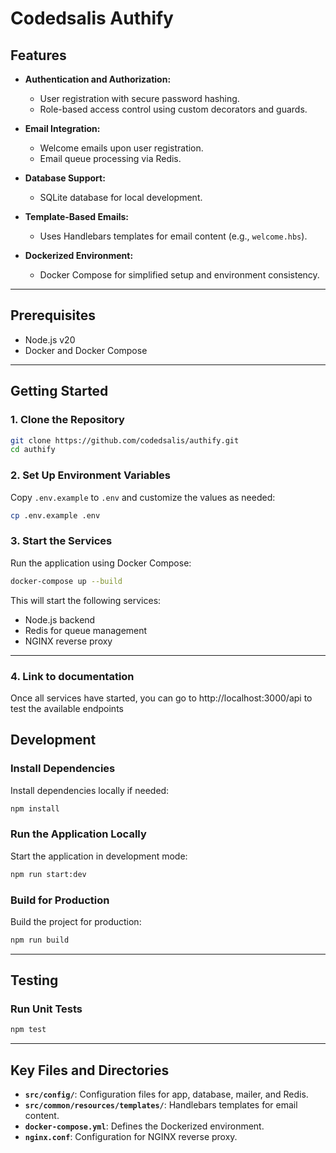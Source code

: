 # Codedsalis Authify

## Features

- **Authentication and Authorization:**
  - User registration with secure password hashing.
  - Role-based access control using custom decorators and guards.

- **Email Integration:**
  - Welcome emails upon user registration.
  - Email queue processing via Redis.

- **Database Support:**
  - SQLite database for local development.

- **Template-Based Emails:**
  - Uses Handlebars templates for email content (e.g., `welcome.hbs`).

- **Dockerized Environment:**
  - Docker Compose for simplified setup and environment consistency.

---

## Prerequisites

- Node.js v20
- Docker and Docker Compose

---

## Getting Started

### 1. Clone the Repository

```bash
git clone https://github.com/codedsalis/authify.git
cd authify
```

### 2. Set Up Environment Variables

Copy `.env.example` to `.env` and customize the values as needed:

```bash
cp .env.example .env
```

### 3. Start the Services

Run the application using Docker Compose:

```bash
docker-compose up --build
```

This will start the following services:
- Node.js backend
- Redis for queue management
- NGINX reverse proxy

---

### 4. Link to documentation
Once all services have started, you can go to http://localhost:3000/api to test the available endpoints

## Development

### Install Dependencies

Install dependencies locally if needed:

```bash
npm install
```

### Run the Application Locally

Start the application in development mode:

```bash
npm run start:dev
```

### Build for Production

Build the project for production:

```bash
npm run build
```

---

## Testing

### Run Unit Tests

```bash
npm test
```

---

## Key Files and Directories

- **`src/config/`**: Configuration files for app, database, mailer, and Redis.
- **`src/common/resources/templates/`**: Handlebars templates for email content.
- **`docker-compose.yml`**: Defines the Dockerized environment.
- **`nginx.conf`**: Configuration for NGINX reverse proxy.

